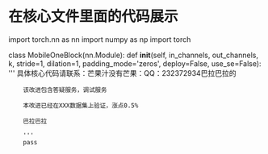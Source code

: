 # 在核心文件里面的代码展示

import torch.nn as nn
import numpy as np
import torch

class MobileOneBlock(nn.Module):
    def __init__(self, in_channels, out_channels, k,
                 stride=1, dilation=1, padding_mode='zeros', deploy=False, use_se=False):
        '''
        具体核心代码请联系：芒果汁没有芒果：QQ：232372934巴拉巴拉的

        该改进包含答疑服务，调试服务

        本改进已经在XXX数据集上验证，涨点0.5% 

        巴拉巴拉
        
        '''
        pass